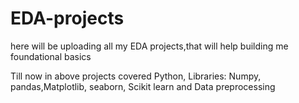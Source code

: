 # EDA-projects

here will be uploading all my EDA projects,that will help building me foundational basics

Till
now in above projects covered Python, Libraries: Numpy, pandas,Matplotlib, seaborn, Scikit learn and Data preprocessing 
